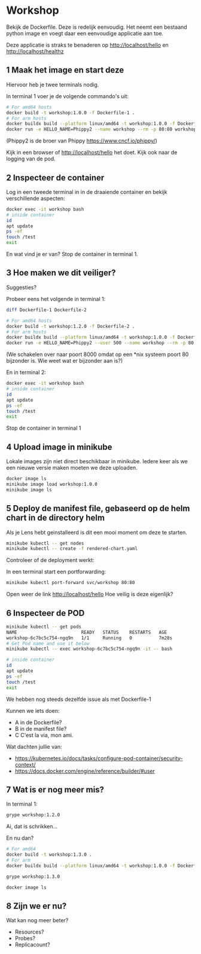 # Workshop

Bekijk de Dockerfile. Deze is redelijk eenvoudig. Het neemt een bestaand python image en voegt daar een eenvoudige applicatie aan toe.

Deze applicatie is straks te benaderen op <http://localhost/hello> en <http://localhost/healthz>

## 1 Maak het image en start deze

Hiervoor heb je twee terminals nodig.

In terminal 1 voer je de volgende commando's uit:

```bash
# For amd64 hosts
docker build -t workshop:1.0.0 -f Dockerfile-1 .
# For arm hosts
docker buildx build --platform linux/amd64 -t workshop:1.0.0 -f Dockerfile-1 .
docker run -e HELLO_NAME=Phippy2 --name workshop --rm -p 80:80 workshop:1.0.0
```

(Phippy2 is de broer van Phippy <https://www.cncf.io/phippy/>)

Kijk in een browser of <http://localhost/hello> het doet. Kijk ook naar de logging van de pod.


## 2 Inspecteer de container

Log in een tweede terminal in in de draaiende container en bekijk verschillende aspecten:

```bash
docker exec -it workshop bash
# inside container
id
apt update
ps -ef
touch /test
exit
```

En wat vind je er van?
Stop de container in terminal 1.

## 3 Hoe maken we dit veiliger?

Suggesties?

Probeer eens het volgende in terminal 1:

```bash
diff Dockerfile-1 Dockerfile-2

# For amd64 hosts
docker build -t workshop:1.2.0 -f Dockerfile-2 .
# For arm hosts
docker buildx build --platform linux/amd64 -t workshop:1.0.0 -f Dockerfile-2 .
docker run -e HELLO_NAME=Phippy2 --user 500 --name workshop --rm -p 80:8000 workshop:1.2.0
```

(We schakelen over naar poort 8000 omdat op een *nix systeem poort 80 bijzonder is. Wie weet wat er bijzonder aan is?)

En in terminal 2:

```bash
docker exec -it workshop bash
# inside container
id
apt update
ps -ef
touch /test
exit
```

Stop de container in terminal 1

## 4 Upload image in minikube

Lokale images zijn niet direct beschikbaar in minikube. Iedere keer als we een nieuwe versie maken moeten we deze uploaden.

```bash
docker image ls
minikube image load workshop:1.0.0
minikube image ls
```

## 5 Deploy de manifest file, gebaseerd op de helm chart in de directory helm

Als je Lens hebt geinstalleerd is dit een mooi moment om deze te starten.

```bash
minikube kubectl -- get nodes
minikube kubectl -- create -f rendered-chart.yaml
```

Controleer of de deployment werkt:

In een terminal start een portforwarding:

```bash
minikube kubectl port-forward svc/workshop 80:80
```

Open weer de link <http://localhost/hello>
Hoe veilig is deze eigenlijk?

## 6 Inspecteer de POD

```bash
minikube kubectl -- get pods
NAME                        READY   STATUS    RESTARTS   AGE
workshop-6c7bc5c754-ngq9n   1/1     Running   0          7m28s
# Get Pod name and use it below
minikube kubectl -- exec workshop-6c7bc5c754-ngq9n -it -- bash

# inside container
id
apt update
ps -ef
touch /test
exit
```

We hebben nog steeds dezelfde issue als met Dockerfile-1

Kunnen we iets doen:

- A in de Dockerfile?
- B in de manifest file?
- C C'est la via, mon ami.

Wat dachten jullie van:

- <https://kubernetes.io/docs/tasks/configure-pod-container/security-context/>
- <https://docs.docker.com/engine/reference/builder/#user>

## 7 Wat is er nog meer mis?

In terminal 1:

```bash
grype workshop:1.2.0
```

Ai, dat is schrikken...

En nu dan?

```bash
# For amd64
docker build -t workshop:1.3.0 .
# For arm
docker buildx build --platform linux/amd64 -t workshop:1.0.0 -f Dockerfile-3 .

grype workshop:1.3.0

docker image ls
```

## 8 Zijn we er nu?

Wat kan nog meer beter?

- Resources?
- Probes?
- Replicacount?
